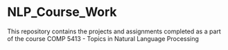 # NLP_Course_Work

This repository contains the projects and assignments completed as a part of the course COMP 5413 - Topics in Natural Language Processing
